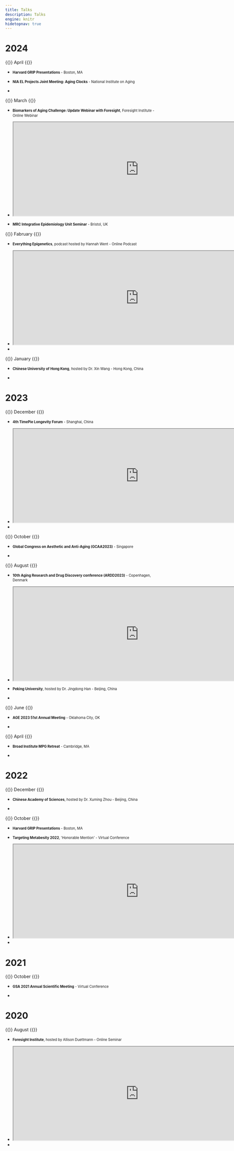 ```yaml
---
title: Talks
description: Talks
engine: knitr
hidetopnav: true
---
```



<style type="text/css">
ul li:before {
  content: "";
  margin: 0;
}

ul li p {
  margin-left: 0;
}

ul li p, .sidenote {
  font-size: 80%;
  line-height: 1.4;
}

ul li a {
  padding: 0 2px 0 2px;
}
</style>

# **2024**

{{<sidenote>}}
April
{{</sidenote>}}

- **Harvard GRIP Presentations** - Boston, MA

- **NIA EL Projects Joint Meeting: Aging Clocks** - National Institute on Aging

-

{{<sidenote>}}
March
{{</sidenote>}}

- **Biomarkers of Aging Challenge: Update Webinar with Foresight**, Foresight Institute - Online Webinar

- <iframe width=800 height=300 src="https://www.youtube.com/embed/KbjjwwgoaLA"> </iframe>

- **MRC Integrative Epidemiology Unit Seminar** - Bristol, UK

{{<sidenote>}}
Fabruary
{{</sidenote>}}

- **Everything Epigenetics**, podcast hosted by Hannah Went - Online Podcast

- <iframe width=800 height=300 src="https://www.youtube.com/embed/Rx5KCm1zEwI"> </iframe>

-

{{<sidenote>}}
January
{{</sidenote>}}

- **Chinese University of Hong Kong**, hosted by Dr. Xin Wang - Hong Kong, China

-


# **2023**

{{<sidenote>}}
December
{{</sidenote>}}

- **4th TimePie Longevity Forum** - Shanghai, China

- <iframe width=800 height=300 src="https://www.youtube.com/embed/egB-YbKWmeE"> </iframe>

-


{{<sidenote>}}
October
{{</sidenote>}}

- **Global Congress on Aesthetic and Anti-Aging (GCAA2023)** - Singapore

-

{{<sidenote>}}
August
{{</sidenote>}}

- **10th Aging Research and Drug Discovery conference (ARDD2023)** - Copenhagen, Denmark

- <iframe width=800 height=300 src="https://www.youtube.com/embed/5Fnojh4H4SE"> </iframe>

- **Peking University**, hosted by Dr. Jingdong Han - Beijing, China

-

{{<sidenote>}}
June
{{</sidenote>}}

- **AGE 2023 51st Annual Meeting** - Oklahoma City, OK

-

{{<sidenote>}}
April
{{</sidenote>}}

- **Broad Institute MPG Retreat** - Cambridge, MA

-

# **2022**

{{<sidenote>}}
December
{{</sidenote>}}

- **Chinese Academy of Sciences**, hosted by Dr. Xuming Zhou - Beijing, China

-

{{<sidenote>}}
October
{{</sidenote>}}

- **Harvard GRIP Presentations** - Boston, MA

- **Targeting Metabesity 2022**, 'Honorable Mention' - Virtual Conference

- <iframe width=800 height=300 src="https://www.youtube.com/embed/JykxlJr1UNc?si=6d9UAXzOX924Bsp0"> </iframe>

-

# **2021**

{{<sidenote>}}
October
{{</sidenote>}}

- **GSA 2021 Annual Scientific Meeting** - Virtual Conference

-

# **2020**

{{<sidenote>}}
August
{{</sidenote>}}

- **Foresight Institute**, hosted by Allison Duettmann - Online Seminar

- <iframe width=800 height=300 src="https://www.youtube.com/embed/L0OqBrcetRA?si=L6cFoK-7W1cmqnao"> </iframe>

-
